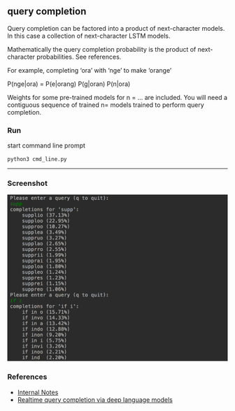 query completion
---
Query completion can be factored into a product of next-character models. In this case a collection of next-character LSTM models. 

Mathematically the query completion probability is the product of next-character probabilities. See references.

For example, completing ‘ora’ with ‘nge’ to make ‘orange’

P(nge|ora) = P(e|orang) P(g|oran) P(n|ora)

Weights for some pre-trained models for n = ... are included.
You will need a contiguous sequence of trained n= models trained to perform query completion.


### Run

start command line prompt

``` 
python3 cmd_line.py
```
----

### Screenshot

![query completion](./resources/querycompl.png)


### References
* [Internal Notes](www.redwrasse.io/supplementals/querycompletion)
* [Realtime query completion via deep language models](https://sigir-ecom.github.io/ecom18Papers/paper24.pdf)
